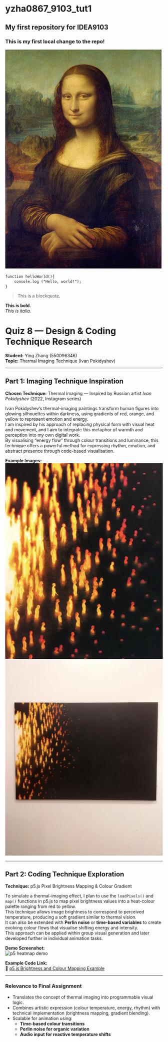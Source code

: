 # yzha0867_9103_tut1

## My first repository for IDEA9103


### This is my first local change to the repo!

![An image of the Mona Lisa](readmeImages/Mona_Lisa_by_Leonardo_da_Vinci_500_x_700.jpg)


```
function helloWorld(){
    console.log ("Hello, world!");
}
```

>This is a blockquote.

**This is bold.** 
<br>*This is italia.*

# Quiz 8 — Design & Coding Technique Research  
**Student:** Ying Zhang (550096346)
<br>**Topic:** Thermal Imaging Technique (Ivan Pokidyshev)

---

## Part 1: Imaging Technique Inspiration  
**Chosen Technique:** Thermal Imaging — Inspired by Russian artist *Ivan Pokidyshev* (2022, Instagram series)

Ivan Pokidyshev’s thermal-imaging paintings transform human figures into glowing silhouettes within darkness, using gradients of red, orange, and yellow to represent emotion and energy.  
I am inspired by his approach of replacing physical form with visual heat and movement, and I aim to integrate this metaphor of warmth and perception into my own digital work.  
By visualising “energy flow” through colour transitions and luminance, this technique offers a powerful method for expressing rhythm, emotion, and abstract presence through code-based visualisation.  

**Example Images:**  
![Thermal artwork detail](readmeImages/IMG_6475.jpg)  
![Gallery installation view](readmeImages/IMG_6477.jpg)

---

## Part 2: Coding Technique Exploration  
**Technique:** p5.js Pixel Brightness Mapping & Colour Gradient  

To simulate a thermal-imaging effect, I plan to use the `loadPixels()` and `map()` functions in p5.js to map pixel brightness values into a heat-colour palette ranging from red to yellow.  
This technique allows image brightness to correspond to perceived temperature, producing a soft gradient similar to thermal vision.  
It can also be extended with **Perlin noise** or **time-based variables** to create evolving colour flows that visualise shifting energy and intensity.  
This approach can be applied within group visual generation and later developed further in individual animation tasks.  

**Demo Screenshot:**  
![p5 heatmap demo](https://p5js.org/assets/examples/learn/brightness-map.png)

**Example Code Link:**  
🔗 [p5.js Brightness and Colour Mapping Example](https://editor.p5js.org/codingtrain/sketches/4UYGWUJkN)

---

### Relevance to Final Assignment  
- Translates the concept of thermal imaging into programmable visual logic.  
- Combines artistic expression (colour temperature, energy, rhythm) with technical implementation (brightness mapping, gradient blending).  
- Scalable for animation using:  
  - **Time-based colour transitions**  
  - **Perlin noise for organic variation**  
  - **Audio input for reactive temperature shifts**

